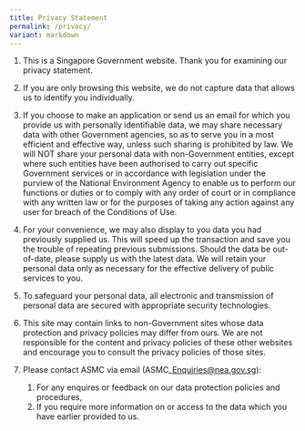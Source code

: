 ```yaml
---
title: Privacy Statement
permalink: /privacy/
variant: markdown
---
```

1.  This is a Singapore Government website. Thank you for examining our privacy statement.

2.  If you are only browsing this website, we do not capture data that allows us to identify you individually.

3.  If you choose to make an application or send us an email for which you provide us with personally identifiable data, we may share necessary data with other Government agencies, so as to serve you in a most efficient and effective way, unless such sharing is prohibited by law. We will NOT share your personal data with non-Government entities, except where such entities have been authorised to carry out specific Government services or in accordance with legislation under the purview of the National Environment Agency to enable us to perform our functions or duties or to comply with any order of court or in compliance with any written law or for the purposes of taking any action against any user for breach of the Conditions of Use.

4.  For your convenience, we may also display to you data you had previously supplied us. This will speed up the transaction and save you the trouble of repeating previous submissions. Should the data be out-of-date, please supply us with the latest data. We will retain your personal data only as necessary for the effective delivery of public services to you.

5.  To safeguard your personal data, all electronic and transmission of personal data are secured with appropriate security technologies.

6.  This site may contain links to non-Government sites whose data protection and privacy policies may differ from ours. We are not responsible for the content and privacy policies of these other websites and encourage you to consult the privacy policies of those sites.

7.  Please contact ASMC via email (ASMC\_Enquiries@nea.gov.sg):
    1.  For any enquires or feedback on our data protection policies and procedures,
    2.  If you require more information on or access to the data which you have earlier provided to us.